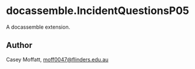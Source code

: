 # docassemble.IncidentQuestionsP05

A docassemble extension.

## Author

Casey Moffatt, moff0047@flinders.edu.au

